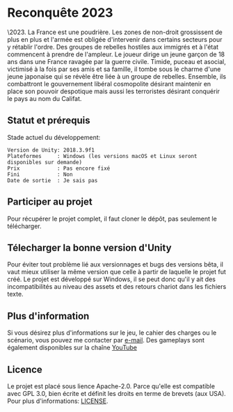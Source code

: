# Reconquête 2023

\2023. La France est une poudrière. Les zones de non-droit grossissent de plus en plus et l'armée est obligée d'intervenir dans certains secteurs pour y rétablir l'ordre.
Des groupes de rebelles hostiles aux immigrés et à l'état commencent à prendre de l'ampleur.
Le joueur dirige un jeune garçon de 18 ans dans une France ravagée par la guerre civile. Timide, puceau et asocial, victimisé à la fois par ses amis et sa famille, il tombe sous le charme d'une jeune japonaise qui se révèle être liée à un groupe de rebelles. Ensemble, ils combattront le gouvernement libéral cosmopolite désirant maintenir en place son pouvoir despotique mais aussi les terroristes désirant conquérir le pays au nom du Califat.

## Statut et prérequis

Stade actuel du développement:
```
Version de Unity: 2018.3.9f1
Plateformes     : Windows (les versions macOS et Linux seront disponibles sur demande)
Prix            : Pas encore fixé
Fini            : Non
Date de sortie  : Je sais pas
```

## Participer au projet

Pour récupérer le projet complet, il faut cloner le dépôt, pas seulement le télécharger.

## Télecharger la bonne version d'Unity

Pour éviter tout problème lié aux versionnages et bugs des versions bêta, il vaut mieux utiliser la même version que celle à partir de laquelle le projet fut créé. Le projet est développé sur Windows, il se peut donc qu'il y ait des incompatibilités au niveau des assets et des retours chariot dans les fichiers texte.

## Plus d'information

Si vous désirez plus d'informations sur le jeu, le cahier des charges ou le scénario, vous pouvez me contacter par [e-mail](mailto:jeremylekhey@gmail.com).
Des gameplays sont également disponibles sur la chaîne [YouTube](https://www.youtube.com/channel/UCoBqX2y9FUQAOgc8ZA5fd3Q)

## Licence

Le projet est placé sous lience Apache-2.0. Parce qu'elle est compatible avec GPL 3.0, bien écrite et définit les droits en terme de brevets (aux USA). Pour plus d'informations: [LICENSE](LICENSE).
